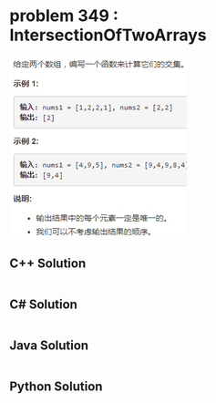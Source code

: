 
# problem 349 : IntersectionOfTwoArrays

<img src="https://github.com/Peefy/PeefyLeetCode/blob/master/doc/301-400/349.IntersectionOfTwoArrays/problem.png"/>

## C++ Solution

```c++


```

## C# Solution

```csharp


```

## Java Solution

```java


```

## Python Solution

```python



```





